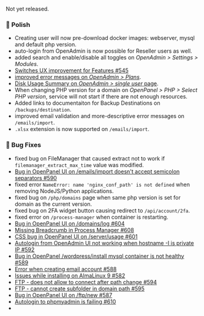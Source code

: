 Not yet released.

### 💅 Polish
- Creating user will now pre-download docker images: webserver, mysql and default php version.
- auto-login from OpenAdmin is now possible for Reseller users as well.
- added search and enable/disable all toggles on *OpenAdmin > Settings > Modules*.
- [Switches UX improvement for Features #545](https://github.com/stefanpejcic/OpenPanel/discussions/545)
- [improved error messages on *OpenAdmin > Plans*](https://i.postimg.cc/CLyhz4g6/2025-07-28-10-48.png).
- [Disk Usage Summary on *OpenAdmin > single user* page](https://i.postimg.cc/8pwhSjLY/2025-07-28-11-28.png).
- When changing PHP version for a domain on *OpenPanel > PHP > Select PHP version*, service will not start if there are not enough resources.
- Added links to documentaiton for Backup Destinations on `/backups/destination`.
- improved email validation and more-descriptive error messages on `/emails/import`.
- `.xlsx` extension is now supported on `/emails/import`.

### 🐛 Bug Fixes
- fixed bug on FileManager that caused extract not to work if `filemanager_extract_max_time` value was modified.
- [Bug in OpenPanel UI on /emails/import doesn't accept semicolon separators #590](https://github.com/stefanpejcic/OpenPanel/issues/590#issuecomment-3121668773)
- fixed error `NameError: name 'nginx_conf_path' is not defined` when removing NodeJS/Python applications.
- fixed bug on `/php/domains` page when same php version is set for domain as the current version.
- fixed bug on 2FA widget button causing redirect to `/api/account/2fa`.
- fixed error on `/process-manager` when container is restarting.
- [Bug in OpenPanel UI on /domains/log #604](https://github.com/stefanpejcic/OpenPanel/issues/604)
- [Missing Breadcrumb in Process Manager #608](https://github.com/stefanpejcic/OpenPanel/issues/608)
- [CSS bug in OpenPanel UI on /server/usage #601](https://github.com/stefanpejcic/OpenPanel/issues/601)
- [Autologin from OpenAdmin UI not working when hostname -I is private IP #592](https://github.com/stefanpejcic/OpenPanel/issues/592)
- [Bug in OpenPanel /wordpress/install mysql container is not healthy #589](https://github.com/stefanpejcic/OpenPanel/issues/589)
- [Error when creating email account #588](https://github.com/stefanpejcic/OpenPanel/issues/588)
- [Issues while installing on AlmaLinux 9 #582](https://github.com/stefanpejcic/OpenPanel/issues/582)
- [FTP - does not allow to connect after path change #594](https://github.com/stefanpejcic/OpenPanel/issues/594)
- [FTP - cannot create subfolder in domain path #595](https://github.com/stefanpejcic/OpenPanel/issues/595)
- [Bug in OpenPanel UI on /ftp/new #587](https://github.com/stefanpejcic/OpenPanel/issues/587)
- [Autologin to phpmyadmin is failing #610](https://github.com/stefanpejcic/OpenPanel/issues/610)
- 
